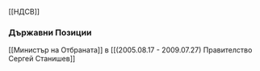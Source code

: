 [[НДСВ]]

### Държавни Позиции
[[Министър на Отбраната]] в [[(2005.08.17 - 2009.07.27) Правителство Сергей Станишев]]